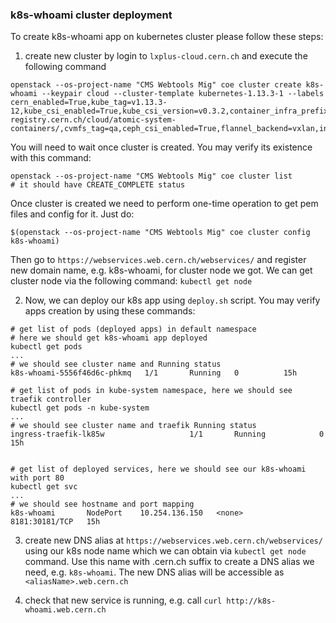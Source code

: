 ### k8s-whoami cluster deployment
To create k8s-whoami app on kubernetes cluster please follow these steps:

1. create new cluster by login to `lxplus-cloud.cern.ch` and execute the
   following command

```
openstack --os-project-name "CMS Webtools Mig" coe cluster create k8s-whoami --keypair cloud --cluster-template kubernetes-1.13.3-1 --labels cern_enabled=True,kube_tag=v1.13.3-12,kube_csi_enabled=True,kube_csi_version=v0.3.2,container_infra_prefix=gitlab-registry.cern.ch/cloud/atomic-system-containers/,cvmfs_tag=qa,ceph_csi_enabled=True,flannel_backend=vxlan,ingress_controller=traefik
```

You will need to wait once cluster is created. You may verify its existence
with this command:
```
openstack --os-project-name "CMS Webtools Mig" coe cluster list
# it should have CREATE_COMPLETE status
```

Once cluster is created we need to perform one-time operation to get pem files
and config for it. Just do:
```
$(openstack --os-project-name "CMS Webtools Mig" coe cluster config k8s-whoami)
```

Then go to `https://webservices.web.cern.ch/webservices/` and register new
domain name, e.g. k8s-whoami, for cluster node we got. We can get cluster node via
the following command:
`
kubectl get node
`

2. Now, we can deploy our k8s app using `deploy.sh` script. You may verify apps
   creation by using these commands:
```
# get list of pods (deployed apps) in default namespace
# here we should get k8s-whoami app deployed
kubectl get pods
...
# we should see cluster name and Running status
k8s-whoami-5556f46d6c-phkmq   1/1       Running   0          15h

# get list of pods in kube-system namespace, here we should see traefik controller
kubectl get pods -n kube-system
...
# we should see cluster name and traefik Running status
ingress-traefik-lk85w                   1/1       Running            0  15h


# get list of deployed services, here we should see our k8s-whoami with port 80
kubectl get svc
...
# we should see hostname and port mapping
k8s-whoami       NodePort    10.254.136.150   <none>        8181:30181/TCP   15h
```

3. create new DNS alias at `https://webservices.web.cern.ch/webservices/`
using our k8s node name which we can obtain via `kubectl get node` command.
Use this name with .cern.ch suffix to create a DNS alias we need, e.g.
`k8s-whoami`. The new DNS alias will be accessible as `<aliasName>.web.cern.ch`

4. check that new service is running, e.g. call `curl http://k8s-whoami.web.cern.ch`


